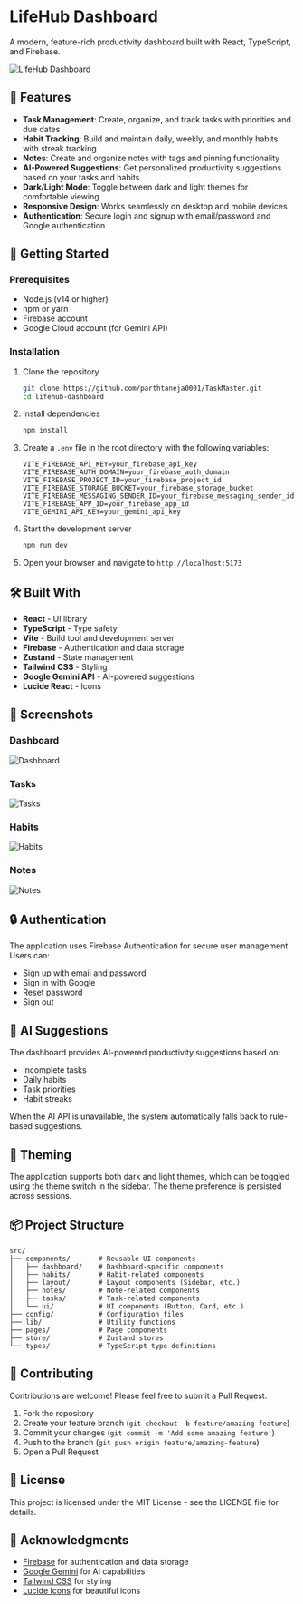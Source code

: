 # LifeHub Dashboard

A modern, feature-rich productivity dashboard built with React, TypeScript, and Firebase.

![LifeHub Dashboard](task-master-phi-five.vercel.app)

## 🌟 Features

- **Task Management**: Create, organize, and track tasks with priorities and due dates
- **Habit Tracking**: Build and maintain daily, weekly, and monthly habits with streak tracking
- **Notes**: Create and organize notes with tags and pinning functionality
- **AI-Powered Suggestions**: Get personalized productivity suggestions based on your tasks and habits
- **Dark/Light Mode**: Toggle between dark and light themes for comfortable viewing
- **Responsive Design**: Works seamlessly on desktop and mobile devices
- **Authentication**: Secure login and signup with email/password and Google authentication

## 🚀 Getting Started

### Prerequisites

- Node.js (v14 or higher)
- npm or yarn
- Firebase account
- Google Cloud account (for Gemini API)

### Installation

1. Clone the repository
   ```bash
   git clone https://github.com/parthtaneja0001/TaskMaster.git
   cd lifehub-dashboard
   ```

2. Install dependencies
   ```bash
   npm install
   ```

3. Create a `.env` file in the root directory with the following variables:
   ```
   VITE_FIREBASE_API_KEY=your_firebase_api_key
   VITE_FIREBASE_AUTH_DOMAIN=your_firebase_auth_domain
   VITE_FIREBASE_PROJECT_ID=your_firebase_project_id
   VITE_FIREBASE_STORAGE_BUCKET=your_firebase_storage_bucket
   VITE_FIREBASE_MESSAGING_SENDER_ID=your_firebase_messaging_sender_id
   VITE_FIREBASE_APP_ID=your_firebase_app_id
   VITE_GEMINI_API_KEY=your_gemini_api_key
   ```

4. Start the development server
   ```bash
   npm run dev
   ```

5. Open your browser and navigate to `http://localhost:5173`

## 🛠️ Built With

- **React** - UI library
- **TypeScript** - Type safety
- **Vite** - Build tool and development server
- **Firebase** - Authentication and data storage
- **Zustand** - State management
- **Tailwind CSS** - Styling
- **Google Gemini API** - AI-powered suggestions
- **Lucide React** - Icons

## 📱 Screenshots

### Dashboard
![Dashboard](https://via.placeholder.com/800x450?text=Dashboard)

### Tasks
![Tasks](https://via.placeholder.com/800x450?text=Tasks)

### Habits
![Habits](https://via.placeholder.com/800x450?text=Habits)

### Notes
![Notes](https://via.placeholder.com/800x450?text=Notes)

## 🔒 Authentication

The application uses Firebase Authentication for secure user management. Users can:
- Sign up with email and password
- Sign in with Google
- Reset password
- Sign out

## 🧠 AI Suggestions

The dashboard provides AI-powered productivity suggestions based on:
- Incomplete tasks
- Daily habits
- Task priorities
- Habit streaks

When the AI API is unavailable, the system automatically falls back to rule-based suggestions.

## 🎨 Theming

The application supports both dark and light themes, which can be toggled using the theme switch in the sidebar. The theme preference is persisted across sessions.

## 📦 Project Structure

```
src/
├── components/       # Reusable UI components
│   ├── dashboard/    # Dashboard-specific components
│   ├── habits/       # Habit-related components
│   ├── layout/       # Layout components (Sidebar, etc.)
│   ├── notes/        # Note-related components
│   ├── tasks/        # Task-related components
│   └── ui/           # UI components (Button, Card, etc.)
├── config/           # Configuration files
├── lib/              # Utility functions
├── pages/            # Page components
├── store/            # Zustand stores
└── types/            # TypeScript type definitions
```

## 🤝 Contributing

Contributions are welcome! Please feel free to submit a Pull Request.

1. Fork the repository
2. Create your feature branch (`git checkout -b feature/amazing-feature`)
3. Commit your changes (`git commit -m 'Add some amazing feature'`)
4. Push to the branch (`git push origin feature/amazing-feature`)
5. Open a Pull Request

## 📄 License

This project is licensed under the MIT License - see the LICENSE file for details.

## 👏 Acknowledgments

- [Firebase](https://firebase.google.com/) for authentication and data storage
- [Google Gemini](https://deepmind.google/technologies/gemini/) for AI capabilities
- [Tailwind CSS](https://tailwindcss.com/) for styling
- [Lucide Icons](https://lucide.dev/) for beautiful icons 
